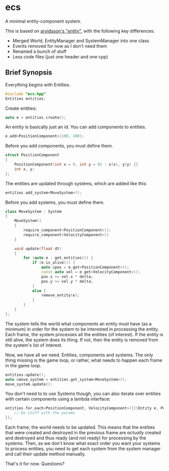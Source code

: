 ecs
===

A minimal entity-component system.

This is based on [arvidsson's "entity"](https://github.com/arvidsson/entity), with the following key differences:

* Merged World, EntityManager and SystemManager into one class
* Events removed for now as I don't need them
* Renamed a bunch of stuff
* Less code files (just one header and one cpp)


Brief Synopsis
--------------
Everything begins with Entities.

```c++
#include "ecs.hpp"
Entities entities;
```

Create entities:

```c++
auto e = entities.create();
```

An entity is basically just an id. You can add components to entities.

```c++
e.add<PositionComponent>(100, 100);
```

Before you add components, you must define them.

```c++
struct PositionComponent
{
    PositionComponent(int x = 0, int y = 0) : x(x), y(y) {}
    int x, y;
};
```

The entities are updated through systems, which are added like this:

```c++
entities.add_system<MoveSystem>();
```

Before you add systems, you must define them.

```c++
class MoveSystem : System
{
    MoveSystem()
    {
        require_component<PositionComponent>();
        require_component<VelocityComponent>()
    }

    void update(float dt)
    {
        for (auto e : get_entities()) {
            if (e.is_alive()) {
                auto &pos = e.get<PositionComponent>();
                const auto vel = e.get<VelocityComponent>();
                pos.x += vel.x * delta;
                pos.y += vel.y * delta;
            }
            else {
                remove_entity(e);
            }
        }
    }
};
```

The system tells the world what components an entity must have (as a minimum) in order for the system to be interested in processing the entity.
Each frame, the system processes all the entities (of interest). If the entity is still alive, the system does its thing. If not, then the entity
is removed from the system's list of interest.

Now, we have all we need. Entities, components and systems. The only thing missing is the game loop, or rather, what needs to happen each frame in the game loop.

```c++
entities.update();
auto &move_system = entities.get_system<MoveSystem>();
move_system.update();
```

You don't need to to use Systems though, you can also iterate over entities with certain components using a lambda interface:

```c++
entities.for_each<PositionComponent, VelocityComponent>([](Entity e, PositionComponent& pos, VelocityComponent& vel) {
	// Do stuff with the params
});
```

Each frame, the world needs to be updated. This means that the entities that were created and destroyed in the previous frame are *actually* created and destroyed 
and thus ready (and not ready) for processing by the systems. Then, as we don't know what exact order you want your systems to process entities, you need to get each system
from the system manager and call their update method manually.

That's it for now. Questions?
